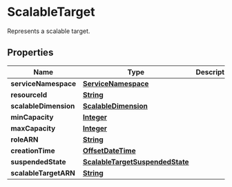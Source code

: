 

# ScalableTarget

Represents a scalable target.

## Properties

| Name | Type | Description | Notes |
|------------ | ------------- | ------------- | -------------|
|**serviceNamespace** | [**ServiceNamespace**](ServiceNamespace.md) |  |  |
|**resourceId** | [**String**](String.md) |  |  |
|**scalableDimension** | [**ScalableDimension**](ScalableDimension.md) |  |  |
|**minCapacity** | [**Integer**](Integer.md) |  |  |
|**maxCapacity** | [**Integer**](Integer.md) |  |  |
|**roleARN** | [**String**](String.md) |  |  |
|**creationTime** | [**OffsetDateTime**](OffsetDateTime.md) |  |  |
|**suspendedState** | [**ScalableTargetSuspendedState**](ScalableTargetSuspendedState.md) |  |  [optional] |
|**scalableTargetARN** | [**String**](String.md) |  |  [optional] |



